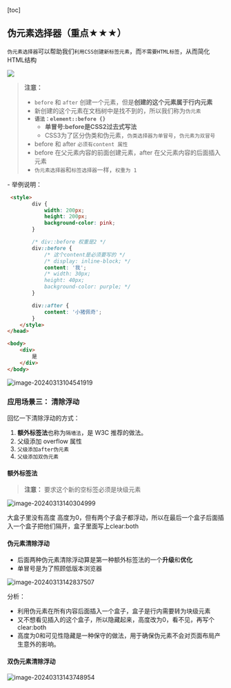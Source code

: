 [toc]





## 伪元素选择器（重点★★★）

`伪元素选择器`可以帮助我们`利用CSS创建新标签元素`，而`不需要HTML标签`，从而简化HTML结构

![](http://images.newstar.net.cn/sally-imgs%E4%BC%AA%E5%85%83%E7%B4%A0.png)



> **注意：**
>
> - `before` 和 `after` 创建一个元素，但是**创建的这个元素属于行内元素**
> - 新创建的这个元素在文档树中是找不到的，所以我们称为`伪元素`
> - **`语法：element::before {}`**  
>   * **单冒号:before是CSS2过去式写法**
>   * CSS3为了区分伪类和伪元素，`伪类选择器为单冒号`，`伪元素为双冒号`
> - before 和 after `必须有content 属性 `
> - before 在父元素内容的前面创建元素，after 在父元素内容的后面插入元素
> - `伪元素选择器`和`标签选择器`一样，`权重为 1`



\- 举例说明：

```html
 <style>
        div {
            width: 200px;
            height: 200px;
            background-color: pink;
        }

        /* div::before 权重是2 */
        div::before {
            /* 这个content是必须要写的 */
            /* display: inline-block; */
            content: '我';
            /* width: 30px;
            height: 40px;
            background-color: purple; */
        }

        div::after {
            content: '小猪佩奇';
        }
    </style>
</head>

<body>
    <div>
        是
    </div>
</body>
```

![image-20240313104541919](http://images.newstar.net.cn/sally-imgsimage-20240313104541919.png) 



### 应用场景三： 清除浮动

回忆一下清除浮动的方式：

1. **额外标签法**也称为`隔墙法`，是 W3C 推荐的做法。
2. 父级添加 overflow 属性
3. `父级添加after伪元素`
4. `父级添加双伪元素`



#### 额外标签法

> **注意：** 要求这个新的空标签必须是块级元素

![image-20240313140304999](http://images.newstar.net.cn/sally-imgsimage-20240313140304999.png) 

大盒子里没有高度 高度为0，但有两个子盒子都浮动，所以在最后一个盒子后面插入一个盒子把他们隔开，盒子里面写上clear:both



#### 伪元素清除浮动

* 后面两种伪元素清除浮动算是第一种额外标签法的一个**升级**和**优化**
* 单冒号是为了照顾低版本浏览器

![image-20240313142837507](http://images.newstar.net.cn/sally-imgsimage-20240313142837507.png) 

分析：

* 利用伪元素在所有内容后面插入一个盒子，盒子是行内需要转为块级元素
* 又不想看见插入的这个盒子，所以隐藏起来，高度改为0，看不见，再写个clear:both
* 高度为0和可见性隐藏是一种保守的做法，用于确保伪元素不会对页面布局产生意外的影响。





#### 双伪元素清除浮动

![image-20240313143748954](http://images.newstar.net.cn/sally-imgsimage-20240313143748954.png) 







